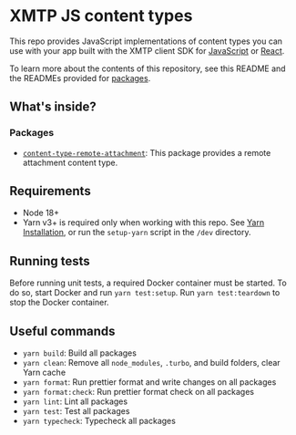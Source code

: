 # XMTP JS content types

This repo provides JavaScript implementations of content types you can use with your app built with the XMTP client SDK for [JavaScript](https://github.com/xmtp/xmtp-js) or [React](https://github.com/xmtp/xmtp-web/packages/react-sdk).

To learn more about the contents of this repository, see this README and the READMEs provided for [packages](https://github.com/xmtp/xmtp-js-content-types/tree/main/packages).

## What's inside?

### Packages

- [`content-type-remote-attachment`](packages/content-type-remote-attachment): This package provides a remote attachment content type.

## Requirements

- Node 18+
- Yarn v3+ is required only when working with this repo. See [Yarn Installation](https://yarnpkg.com/getting-started/install), or run the `setup-yarn` script in the `/dev` directory.

## Running tests

Before running unit tests, a required Docker container must be started. To do so, start Docker and run `yarn test:setup`. Run `yarn test:teardown` to stop the Docker container.

## Useful commands

- `yarn build`: Build all packages
- `yarn clean`: Remove all `node_modules`, `.turbo`, and build folders, clear Yarn cache
- `yarn format`: Run prettier format and write changes on all packages
- `yarn format:check`: Run prettier format check on all packages
- `yarn lint`: Lint all packages
- `yarn test`: Test all packages
- `yarn typecheck`: Typecheck all packages
